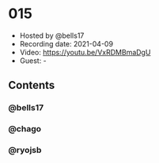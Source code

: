 # 015

- Hosted by @bells17
- Recording date: 2021-04-09
- Video: https://youtu.be/VxRDMBmaDgU
- Guest: -

## Contents

### @bells17

### @chago

### @ryojsb
